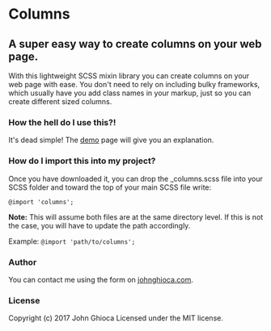 # Columns

## A super easy way to create columns on your web page.

With this lightweight SCSS mixin library you can create columns on your web page with ease. You don't need to rely on including bulky frameworks, which usually have you add class names in your markup, just so you can create different sized columns.

### How the hell do I use this?!

It's dead simple! The [demo](http://www.johnghioca.com/columns/demo/) page will give you an explanation.

### How do I import this into my project?

Once you have downloaded it, you can drop the _columns.scss file into your SCSS folder and toward the top of your main SCSS file write:

`@import 'columns';`

**Note:** This will assume both files are at the same directory level. If this is not the case, you will have to update the path accordingly.

Example: `@import 'path/to/columns';`

### Author

You can contact me using the form on [johnghioca.com](http://www.johnghioca.com/).

### License

Copyright (c) 2017 John Ghioca Licensed under the MIT license.
